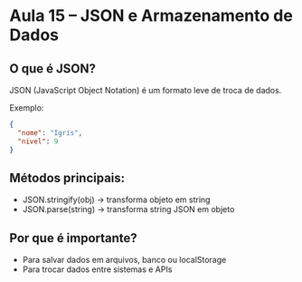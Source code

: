 # Aula 15 – JSON e Armazenamento de Dados

## O que é JSON?
JSON (JavaScript Object Notation) é um formato leve de troca de dados.

Exemplo:
```json
{
  "nome": "Igris",
  "nivel": 9
}
```

## Métodos principais:
- JSON.stringify(obj) → transforma objeto em string
- JSON.parse(string) → transforma string JSON em objeto

## Por que é importante?
- Para salvar dados em arquivos, banco ou localStorage
- Para trocar dados entre sistemas e APIs
